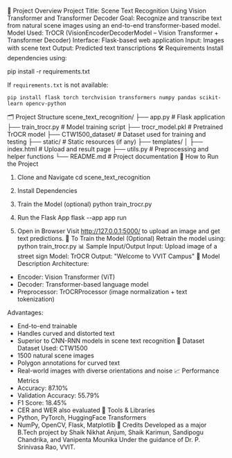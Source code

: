 📌 Project Overview
Project Title: Scene Text Recognition Using Vision Transformer and Transformer Decoder
Goal: Recognize and transcribe text from natural scene images using an end-to-end transformer-based model.
Model Used: TrOCR (VisionEncoderDecoderModel – Vision Transformer + Transformer Decoder)
Interface: Flask-based web application
Input: Images with scene text
Output: Predicted text transcriptions
🛠️ Requirements
Install dependencies using:

pip install -r requirements.txt

If `requirements.txt` is not available:

    pip install flask torch torchvision transformers numpy pandas scikit-learn opencv-python
🗂️ Project Structure
scene_text_recognition/
├── app.py                      # Flask application
├── train_trocr.py              # Model training script
├── trocr_model.pkl             # Pretrained TrOCR model
├── CTW1500_dataset/            # Dataset used for training and testing
├── static/                     # Static resources (if any)
├── templates/
│   ├── index.html              # Upload and result page
├── utils.py                    # Preprocessing and helper functions
└── README.md                   # Project documentation
🚀 How to Run the Project
1. Clone and Navigate
    cd scene_text_recognition

2. Install Dependencies

3. Train the Model (optional)
    python train_trocr.py

4. Run the Flask App
    flask --app app run

5. Open in Browser
    Visit http://127.0.0.1:5000/ to upload an image and get text predictions.
🔄 To Train the Model (Optional)
Retrain the model using:
    python train_trocr.py
📊 Sample Input/Output
Input: Upload image of a street sign
Model: TrOCR
Output: "Welcome to VVIT Campus"
🤖 Model Description
Architecture:
- Encoder: Vision Transformer (ViT)
- Decoder: Transformer-based language model
- Preprocessor: TrOCRProcessor (image normalization + text tokenization)

Advantages:
- End-to-end trainable
- Handles curved and distorted text
- Superior to CNN-RNN models in scene text recognition
📁 Dataset
Dataset Used: CTW1500
- 1500 natural scene images
- Polygon annotations for curved text
- Real-world images with diverse orientations and noise
📈 Performance Metrics
- Accuracy: 87.10%
- Validation Accuracy: 55.79%
- F1 Score: 18.45%
- CER and WER also evaluated
🔧 Tools & Libraries
- Python, PyTorch, HuggingFace Transformers
- NumPy, OpenCV, Flask, Matplotlib
🙌 Credits
Developed as a major B.Tech project by
Shaik Nikhat Anjum, Shaik Karimun, Sandipogu Chandrika, and Vanipenta Mounika
Under the guidance of Dr. P. Srinivasa Rao, VVIT.
